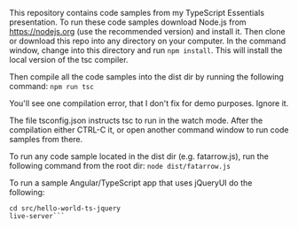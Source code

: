 This repository contains code samples from my TypeScript Essentials presentation. To run these code samples download Node.js from https://nodejs.org (use the recommended version) and install it. Then clone or download this repo into any directory on your computer. In the command window, change into this directory and run ```npm install```. This will install the local version of the tsc compiler.

Then compile all the code samples into the dist dir by running the following command:
```npm run tsc```

You'll see one compilation error, that I don't fix for demo purposes. Ignore it.

The file tsconfig.json instructs tsc to run in the watch mode. After the compilation either CTRL-C it, or open another command window to run code samples from there.

To run any code sample located in the dist dir (e.g. fatarrow.js), run the following command from the root dir:
```node dist/fatarrow.js```

To run a sample Angular/TypeScript app that uses jQueryUI do the following:
  ```npm install live-server -g 
  cd src/hello-world-ts-jquery 
  live-server```




